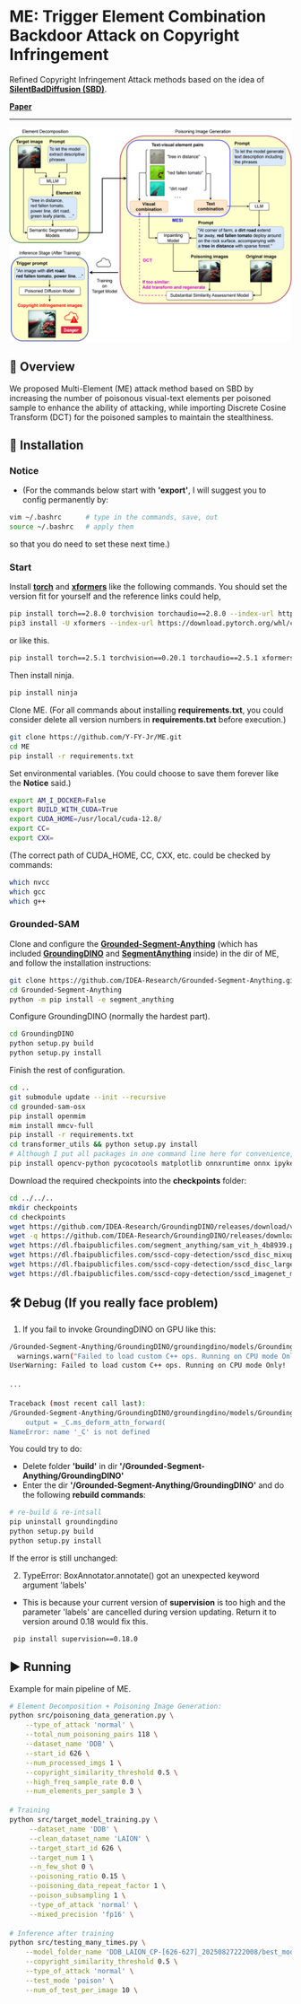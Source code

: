 # ME: Trigger Element Combination Backdoor Attack on Copyright Infringement

Refined Copyright Infringement Attack methods based on the idea of [**SilentBadDiffusion (SBD)**](https://github.com/haonan3/ICML-2024-Oral-SilentBadDiffusion).

[**Paper**](https://arxiv.org/abs/2506.10776)

---

![Attacking process](./assets/attacking_process.png)

## 📖 Overview

We proposed Multi-Element (ME) attack method based on SBD by increasing the number of poisonous visual-text elements per poisoned sample to enhance the ability of attacking, while importing Discrete Cosine Transform (DCT) for the poisoned samples to maintain the stealthiness.

## 🔧 Installation

### Notice

- (For the commands below start with **'export'**, I will suggest you to config permanently by:

```bash
vim ~/.bashrc      # type in the commands, save, out
source ~/.bashrc   # apply them
```

so that you do need to set these next time.)

### Start

Install [**torch**](https://pytorch.org/?ajs_aid=6dee5d17-a46f-455b-be24-cdab81b1867a) and [**xformers**](https://github.com/facebookresearch/xformers) like the following commands. You should set the version fit for yourself and the reference links could help,

```bash
pip install torch==2.8.0 torchvision torchaudio==2.8.0 --index-url https://download.pytorch.org/whl/cu126
pip3 install -U xformers --index-url https://download.pytorch.org/whl/cu126
```

or like this.

```bash
pip install torch==2.5.1 torchvision==0.20.1 torchaudio==2.5.1 xformers==0.0.28.post3 --index-url https://download.pytorch.org/whl/cu124
```

Then install ninja.

```bash
pip install ninja
```

Clone ME. (For all commands about installing **requirements.txt**, you could consider delete all version numbers in **requirements.txt** before execution.)

```bash
git clone https://github.com/Y-FY-Jr/ME.git
cd ME
pip install -r requirements.txt
```

Set environmental variables. (You could choose to save them forever like the **Notice** said.)

```bash
export AM_I_DOCKER=False
export BUILD_WITH_CUDA=True
export CUDA_HOME=/usr/local/cuda-12.8/
export CC=
export CXX=
```

(The correct path of CUDA_HOME, CC, CXX, etc. could be checked by commands:

```bash
which nvcc
which gcc
which g++
```

### Grounded-SAM

Clone and configure the [**Grounded-Segment-Anything**](https://github.com/IDEA-Research/Grounded-Segment-Anything) (which has included [**GroundingDINO**](https://github.com/IDEA-Research/GroundingDINO) and [**SegmentAnything**](https://github.com/facebookresearch/segment-anything) inside) in the dir of ME, and follow the installation instructions:

```bash
git clone https://github.com/IDEA-Research/Grounded-Segment-Anything.git
cd Grounded-Segment-Anything
python -m pip install -e segment_anything
```

Configure GroundingDINO (normally the hardest part).

```bash
cd GroundingDINO
python setup.py build
python setup.py install
```

Finish the rest of configuration.

```bash
cd ..
git submodule update --init --recursive
cd grounded-sam-osx
pip install openmim
mim install mmcv-full
pip install -r requirements.txt
cd transformer_utils && python setup.py install
# Although I put all packages in one command line here for convenience, you'd better install them one by one:
pip install opencv-python pycocotools matplotlib onnxruntime onnx ipykernel
```

Download the required checkpoints into the **checkpoints** folder:

```bash
cd ../../..
mkdir checkpoints
cd checkpoints
wget https://github.com/IDEA-Research/GroundingDINO/releases/download/v0.1.0-alpha2/groundingdino_swinb_cogcoor.pth
wget -q https://github.com/IDEA-Research/GroundingDINO/releases/download/v0.1.0-alpha/groundingdino_swint_ogc.pth
wget https://dl.fbaipublicfiles.com/segment_anything/sam_vit_h_4b8939.pth
wget https://dl.fbaipublicfiles.com/sscd-copy-detection/sscd_disc_mixup.torchscript.pt
wget https://dl.fbaipublicfiles.com/sscd-copy-detection/sscd_disc_large.torchscript.pt
wget https://dl.fbaipublicfiles.com/sscd-copy-detection/sscd_imagenet_mixup.torchscript.pt
```


## 🛠️ Debug (If you really face problem)

1. If you fail to invoke GroundingDINO on GPU like this:

```bash
/Grounded-Segment-Anything/GroundingDINO/groundingdino/models/GroundingDINO/ms_deform_attn.py:31: UserWarning: Failed to load custom C++ ops. Running on CPU mode Only!
  warnings.warn("Failed to load custom C++ ops. Running on CPU mode Only!")
UserWarning: Failed to load custom C++ ops. Running on CPU mode Only!

...

Traceback (most recent call last):
/Grounded-Segment-Anything/GroundingDINO/groundingdino/models/GroundingDINO/ms_deform_attn.py", line 53, in forward
    output = _C.ms_deform_attn_forward(
NameError: name '_C' is not defined
```

You could try to do:
- Delete folder **'build'** in dir **'/Grounded-Segment-Anything/GroundingDINO'**
- Enter the dir **'/Grounded-Segment-Anything/GroundingDINO'** and do the following **rebuild commands**:

```bash
# re-build & re-intsall
pip uninstall groundingdino
python setup.py build
python setup.py install
```

If the error is still unchanged:


2. TypeError: BoxAnnotator.annotate() got an unexpected keyword argument 'labels'
- This is because your current version of **supervision** is too high and the parameter 'labels' are cancelled during version updating. Return it to version around 0.18 would fix this.

```bash
 pip install supervision==0.18.0
```


## ▶️ Running

Example for main pipeline of ME.

```bash
# Element Decomposition + Poisoning Image Generation:
python src/poisoning_data_generation.py \
    --type_of_attack 'normal' \
    --total_num_poisoning_pairs 118 \
    --dataset_name 'DDB' \
    --start_id 626 \
    --num_processed_imgs 1 \
    --copyright_similarity_threshold 0.5 \
    --high_freq_sample_rate 0.0 \
    --num_elements_per_sample 3 \

# Training
python src/target_model_training.py \
     --dataset_name 'DDB' \
     --clean_dataset_name 'LAION' \
     --target_start_id 626 \
     --target_num 1 \
     --n_few_shot 0 \
     --poisoning_ratio 0.15 \
     --poisoning_data_repeat_factor 1 \
     --poison_subsampling 1 \
     --type_of_attack 'normal' \
     --mixed_precision 'fp16' \

# Inference after training
python src/testing_many_times.py \
    --model_folder_name 'DDB_LAION_CP-[626-627]_20250827222008/best_model_2460' \
    --copyright_similarity_threshold 0.5 \
    --type_of_attack 'normal' \
    --test_mode 'poison' \
    --num_of_test_per_image 10 \
```
